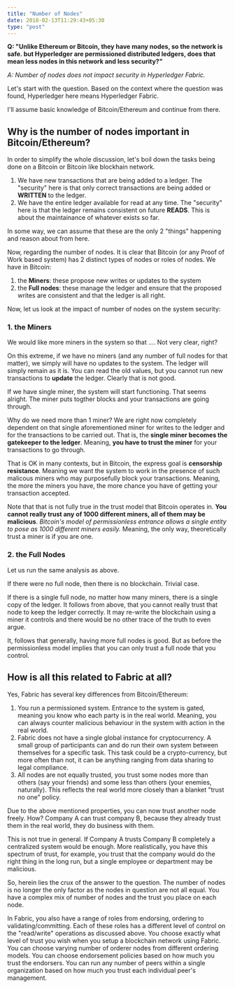 ```yaml
---
title: "Number of Nodes"
date: 2018-02-13T11:29:43+05:30
type: "post"
---
```


**Q: "Unlike Ethereum or Bitcoin, they have many nodes, so the network is safe. but Hyperledger are permissioned distributed ledgers, does that mean less nodes in this network and less security?"**

*A: Number of nodes does not impact security in Hyperledger Fabric.*

Let's start with the question. Based on the context where the question was found, Hyperledger here means Hyperledger Fabric.

I'll assume basic knowledge of Bitcoin/Ethereum and continue from there.

## Why is the number of nodes important in Bitcoin/Ethereum?

In order to simplify the whole discussion, let's boil down the tasks being done on a Bitcoin or Bitcoin like blockhain network.

1. We have new transactions that are being added to a ledger. The "security" here is that only correct transactions are being added or **WRITTEN** to the ledger.
2. We have the entire ledger available for read at any time. The "security" here is that the ledger remains consistent on future **READS**. This is about the maintainance of whatever exists so far.

In some way, we can assume that these are the only 2 "things" happening and reason about from here.

Now, regarding the number of nodes. It is clear that Bitcoin (or any Proof of Work based system) has 2 distinct types of nodes or roles of nodes. We have in Bitcoin:

1. the **Miners**: these propose new writes or updates to the system
2. the **Full nodes**: these manage the ledger and ensure that the proposed writes are consistent and that the ledger is all right.

Now, let us look at the impact of number of nodes on the system security:

### 1. the Miners

We would like more miners in the system so that .... Not very clear, right?

On this extreme, if we have no miners (and any number of full nodes for that matter), we simply will have no updates to the system. The ledger will simply remain as it is. You can read the old values, but you cannot run new transactions to **update** the ledger. Clearly that is not good.

If we have single miner, the system will start functioning. That seems alright. The miner puts togther blocks and your transactions are going through.

Why do we need more than 1 miner? We are right now completely dependent on that single aforementioned miner for writes to the ledger and for the transactions to be carried out. That is, the **single miner becomes the gatekeeper to the ledger**. Meaning, **you have to trust the miner** for your transactions to go through.

That is OK in many contexts, but in Bitcoin, the express goal is **censorship resistance**. Meaning we want the system to work in the presence of such malicous miners who may purposefully block your transactions. Meaning, the more the miners you have, the more chance you have of getting your transaction accepted.

Note that that is not fully true in the trust model that Bitcoin operates in. **You cannot really trust any of 1000 different miners, all of them may be malicious**. *Bitcoin's model of permissionless entrance allows a single entity to pose as 1000 different miners easily.* Meaning, the only way, theoretically trust a miner is if you are one.

### 2. the Full Nodes

Let us run the same analysis as above.

If there were no full node, then there is no blockchain. Trivial case.

If there is a single full node, no matter how many miners, there is a single copy of the ledger. It follows from above, that you cannot really trust that node to keep the ledger correctly. It may re-write the blockchain using a miner it controls and there would be no other trace of the truth to even argue.

It, follows that generally, having more full nodes is good. But as before the permissionless model implies that you can only trust a full node that you control.

## How is all this related to Fabric at all?

Yes, Fabric has several key differences from Bitcoin/Ethereum:

1. You run a permissioned system. Entrance to the system is gated, meaning you know who each party is in the real world. Meaning, you can always counter malicious behaviour in the system with action in the real world.
2. Fabric does not have a single global instance for cryptocurrency. A small group of participants can and do run their own system between themselves for a specific task. This task could be a crypto-currency, but more often than not, it can be anything ranging from data sharing to legal compliance.
3. All nodes are not equally trusted, you trust some nodes more than others (say your friends) and some less than others (your enemies, naturally). This reflects the real world more closely than a blanket "trust no one" policy.

Due to the above mentioned properties, you can now trust another node freely. How? Company A can trust company B, because they already trust them in the real world, they do business with them.

This is not true in general. If Company A trusts Company B completely a centralized system would be enough. More realistically, you have this spectrum of trust, for example, you trust that the company would do the right thing in the long run, but a single employee or department may be malicious.

So, herein lies the crux of the answer to the question. The number of nodes is no longer the only factor as the nodes in question are not all equal. You have a complex mix of number of nodes and the trust you place on each node.

In Fabric, you also have a range of roles from endorsing, ordering to validating/committing. Each of these roles has a different level of control on the "read/write" operations as discussed above. You choose exactly what level of trust you wish when you setup a blockchain network using Fabric. You can choose varying number of orderer nodes from different ordering models. You can choose endorsement policies based on how much you trust the endorsers. You can run any number of peers within a single organization based on how much you trust each individual peer's management.
